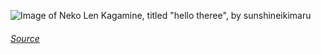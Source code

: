 ![Image of Neko Len Kagamine, titled "hello theree", by sunshineikimaru](https://images-wixmp-ed30a86b8c4ca887773594c2.wixmp.com/f/d875f7b1-26f5-4b13-a8c9-84e3d25c73dd/d4hp31v-77d688fc-4b67-4e9f-bb20-64a7161b6034.jpg?token=eyJ0eXAiOiJKV1QiLCJhbGciOiJIUzI1NiJ9.eyJzdWIiOiJ1cm46YXBwOjdlMGQxODg5ODIyNjQzNzNhNWYwZDQxNWVhMGQyNmUwIiwiaXNzIjoidXJuOmFwcDo3ZTBkMTg4OTgyMjY0MzczYTVmMGQ0MTVlYTBkMjZlMCIsIm9iaiI6W1t7InBhdGgiOiJcL2ZcL2Q4NzVmN2IxLTI2ZjUtNGIxMy1hOGM5LTg0ZTNkMjVjNzNkZFwvZDRocDMxdi03N2Q2ODhmYy00YjY3LTRlOWYtYmIyMC02NGE3MTYxYjYwMzQuanBnIn1dXSwiYXVkIjpbInVybjpzZXJ2aWNlOmZpbGUuZG93bmxvYWQiXX0.nEHeb86ZnwYM8WdOfsa7WYLunMf0MrxdXffoQ6n_mF4)
###### [Source](https://www.deviantart.com/sunshineikimaru/art/hello-theree-271588531)
